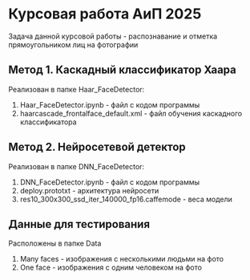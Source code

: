 # Курсовая работа АиП 2025

Задача данной курсовой работы - распознавание и отметка прямоугольником лиц на фотографии

## Метод 1. Каскадный классификатор Хаара
Реализован в папке Haar_FaceDetector:  
1. Haar_FaceDetector.ipynb - файл с кодом программы  
2. haarcascade_frontalface_default.xml - файл обучения каскадного классификатора  

## Метод 2. Нейросетевой детектор
Реализован в папке DNN_FaceDetector:  
1. DNN_FaceDetector.ipynb - файл с кодом программы  
2. deploy.prototxt - архитектура нейросети  
3. res10_300x300_ssd_iter_140000_fp16.caffemode - веса модели

## Данные для тестирования
Расположены в папке Data
1. Many faces - изображения с несколькими людьми на фото  
2. One face - изображения с одним человеком на фото  